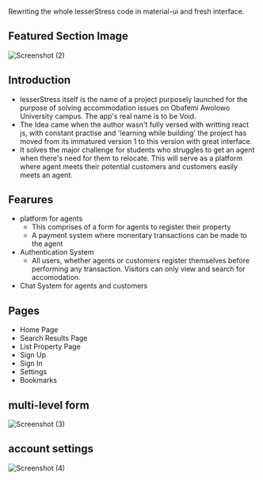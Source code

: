 Rewriting the whole lesserStress code in material-ui and fresh interface.

## Featured Section Image
![Screenshot (2)](https://user-images.githubusercontent.com/64374109/151164940-d7d8b8e0-5f8c-47a9-adcf-518be405f6f8.png)


## Introduction
- lesserStress itself is the name of a project purposely launched for the purpose of solving accommodation issues on Obafemi Awolowo University campus. The app's real name is to be Void.
- The Idea came when the author wasn't fully versed with writting react js, with constant practise and 'learning while building' the project has moved from its immatured version 1 to this version with great interface.
- It solves the major challenge for students who struggles to get an agent when there's need for them to relocate. This will serve as a platform where agent meets their potential customers and customers easily meets an agent.

## Fearures
- platform for agents
  - This comprises of a form for agents to register their property
  - A payment system where monentary transactions can be made to the agent
- Authentication System
  - All users, whether agents or customers register themselves before performing any transaction. Visitors can only view and search for accomodation.
- Chat System for agents and customers

## Pages
- Home Page
- Search Results Page
- List Property Page
- Sign Up
- Sign In
- Settings
- Bookmarks

## multi-level form
![Screenshot (3)](https://user-images.githubusercontent.com/64374109/155900424-8b88badd-36be-4a66-ad8d-63854c4fda8c.png)


## account settings

![Screenshot (4)](https://user-images.githubusercontent.com/64374109/155900499-72169cfb-b2c9-4452-b15a-1da95d4aa8b5.png)
